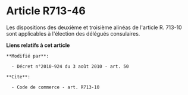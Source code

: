 # Article R713-46

Les dispositions des deuxième et troisième alinéas de l'article R. 713-10 sont applicables à l'élection des délégués
consulaires.

**Liens relatifs à cet article**

	**Modifié par**:

	  - Décret n°2010-924 du 3 août 2010 - art. 50

	**Cite**:

	  - Code de commerce - art. R713-10
